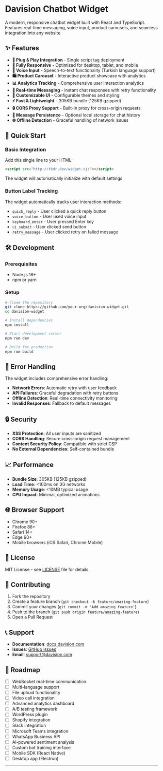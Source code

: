 # Davision Chatbot Widget

A modern, responsive chatbot widget built with React and TypeScript. Features real-time messaging, voice input, product carousels, and seamless integration into any website.

## ✨ Features

- **🎯 Plug & Play Integration** - Single script tag deployment
- **📱 Fully Responsive** - Optimized for desktop, tablet, and mobile
- **🎤 Voice Input** - Speech-to-text functionality (Turkish language support)
- **🛍️ Product Carousel** - Interactive product showcase with analytics
- **📊 Analytics Tracking** - Comprehensive user interaction analytics
- **🔄 Real-time Messaging** - Instant chat responses with retry functionality
- **🎨 Customizable UI** - Configurable themes and styling
- **⚡ Fast & Lightweight** - 305KB bundle (125KB gzipped)
- **🔒 CORS Proxy Support** - Built-in proxy for cross-origin requests
- **💾 Message Persistence** - Optional local storage for chat history
- **🌐 Offline Detection** - Graceful handling of network issues

## 🚀 Quick Start

### Basic Integration

Add this single line to your HTML:

```html
<script src="http://tbdr.dev/widget.cjs"></script>
```

The widget will automatically initialize with default settings.

### Button Label Tracking

The widget automatically tracks user interaction methods:

- `quick_reply` - User clicked a quick reply button
- `voice_button` - User used voice input
- `keyboard_enter` - User pressed Enter key
- `ui_submit` - User clicked send button
- `retry_message` - User clicked retry on failed message

## 🛠️ Development

### Prerequisites

- Node.js 18+
- npm or yarn

### Setup

```bash
# Clone the repository
git clone https://github.com/your-org/davision-widget.git
cd davision-widget

# Install dependencies
npm install

# Start development server
npm run dev

# Build for production
npm run build
```

## 🚨 Error Handling

The widget includes comprehensive error handling:

- **Network Errors**: Automatic retry with user feedback
- **API Failures**: Graceful degradation with retry buttons
- **Offline Detection**: Real-time connectivity monitoring
- **Invalid Responses**: Fallback to default messages

## 🔒 Security

- **XSS Protection**: All user inputs are sanitized
- **CORS Handling**: Secure cross-origin request management
- **Content Security Policy**: Compatible with strict CSP
- **No External Dependencies**: Self-contained bundle

## 📈 Performance

- **Bundle Size**: 305KB (125KB gzipped)
- **Load Time**: <100ms on 3G networks
- **Memory Usage**: <10MB typical usage
- **CPU Impact**: Minimal, optimized animations

## 🌐 Browser Support

- Chrome 90+
- Firefox 88+
- Safari 14+
- Edge 90+
- Mobile browsers (iOS Safari, Chrome Mobile)

## 📝 License

MIT License - see [LICENSE](LICENSE) file for details.

## 🤝 Contributing

1. Fork the repository
2. Create a feature branch (`git checkout -b feature/amazing-feature`)
3. Commit your changes (`git commit -m 'Add amazing feature'`)
4. Push to the branch (`git push origin feature/amazing-feature`)
5. Open a Pull Request

## 📞 Support

- **Documentation**: [docs.davision.com](https://docs.davision.com)
- **Issues**: [GitHub Issues](https://github.com/your-org/davision-widget/issues)
- **Email**: support@davision.com

## 🎯 Roadmap

- [ ] WebSocket real-time communication
- [ ] Multi-language support
- [ ] File upload functionality
- [ ] Video call integration
- [ ] Advanced analytics dashboard
- [ ] A/B testing framework
- [ ] WordPress plugin
- [ ] Shopify integration
- [ ] Slack integration
- [ ] Microsoft Teams integration
- [ ] WhatsApp Business API
- [ ] AI-powered sentiment analysis
- [ ] Custom bot training interface
- [ ] Mobile SDK (React Native)
- [ ] Desktop app (Electron)

---
